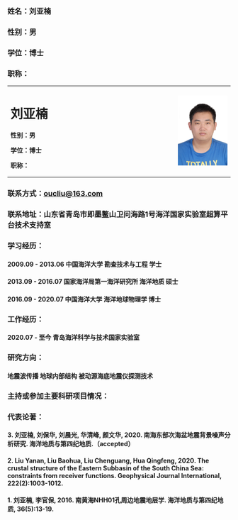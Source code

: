 ### 姓名：刘亚楠
### 性别：男
### 学位：博士
### 职称：

<table border="0">
  <tr>
    <td width="75%">
      <h1>刘亚楠</h1>
      <p><b>性别：男</b></p>
      <p><b>学位：博士</b></p>
      <p><b>职称：</b></p>
    </td>
    <td width="25%">
      <img src="/lyn.jpg" width="100%">
    </td>
  </tr>
</table>

### 联系方式：oucliu@163.com
### 联系地址：山东省青岛市即墨鳌山卫问海路1号海洋国家实验室超算平台技术支持室

### 学习经历：
#### 2009.09 - 2013.06 中国海洋大学 勘查技术与工程 学士
#### 2013.09 - 2016.07 国家海洋局第一海洋研究所 海洋地质 硕士
#### 2016.09 - 2020.07 中国海洋大学 海洋地球物理学 博士

### 工作经历：
#### 2020.07 - 至今 青岛海洋科学与技术国家实验室
### 研究方向：
#### 地震波传播 地球内部结构 被动源海底地震仪探测技术

### 主持或参加主要科研项目情况：


### 代表论著：
#### 3. 刘亚楠, 刘保华, 刘晨光, 华清峰, 颜文华, 2020. 南海东部次海盆地震背景噪声分析研究. 海洋地质与第四纪地质.（accepted）
#### 2. Liu Yanan, Liu Baohua, Liu Chenguang, Hua Qingfeng, 2020. The crustal structure of the Eastern Subbasin of the South China Sea: constraints from receiver functions. Geophysical Journal International, 222(2):1003-1012.
#### 1. 刘亚楠, 李官保, 2016. 南黄海NHH01孔周边地震地层学. 海洋地质与第四纪地质, 36(5):13-19.
